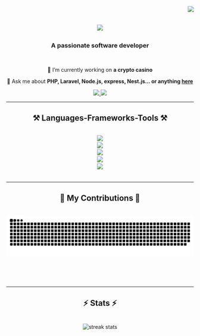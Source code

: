 <img align="right" src="https://visitor-badge.laobi.icu/badge?page_id=agheibi/agheibi" />

<h1 align="center">
    <img src="https://readme-typing-svg.herokuapp.com/?font=Righteous&size=35&center=true&vCenter=true&width=500&height=70&duration=4000&lines=Hi+There!+👋;+I'm+Mohammad!;" />
</h1>

<h3 align="center">A passionate software developer</h3>

<br/>

<div align="center">
 
 🔭 I’m currently working on **a crypto casino**
 

💬 Ask me about **PHP, Laravel, Node.js, express, Nest.js... or anything [here](https://github.com/agheibi/agheibi/issues)**

 </div>
 
<div align="center"> 
  <a href="mailto:gheibi.amin@gmail.com">
    <img src="https://img.shields.io/badge/Gmail-333333?style=for-the-badge&logo=gmail&logoColor=red" />
  </a>
    
  <a href="https://linkedin.com/in/mohammadamin-gheibi-67000853" target="_blank">
    <img src="https://img.shields.io/badge/LinkedIn-0077B5?style=for-the-badge&logo=linkedin&logoColor=white" target="_blank" />
  </a>
  
</div>

 <hr/>
 
<h2 align="center">⚒️ Languages-Frameworks-Tools ⚒️</h2>
<br/>
<div align="center">
    <img src="https://skillicons.dev/icons?i=javascript,typescript,bootstrap,html,css,jquery,vscode,phpstorm,github,figma,git" />
        <br>
    <img src="https://skillicons.dev/icons?i=vue,react,nextjs,nuxtjs" />
        <br>
    <img src="https://skillicons.dev/icons?i=php,laravel,nodejs,express,nestjs,py,fastapi,django" />
        <br>
    <img src="https://skillicons.dev/icons?i=redis,rabbitmq,kafka,firebase,mongodb,elasticsearch,postgresql,mysql" />
        <br>
    <img src="https://skillicons.dev/icons?i=docker,kubernetes,ubuntu" />
    <br>
</div>

<br/>
<hr/>

<div align="center">
  <h2>🐍 My Contributions 🐍</h2>
  <br>
  <img alt="snake eating my contributions" src="https://raw.githubusercontent.com/agheibi/agheibi/output/github-contribution-grid-snake.svg" />
  
  <br/><br/><br/>
</div>

<hr/>

<h2 align="center">⚡ Stats ⚡</h2>
<br>
<div align=center>
  <img width=390 src="https://github-readme-streak-stats-salesp07.vercel.app/?user=agheibi&count_private=true&theme=react&border_radius=10" alt="streak stats"/>
  
  <br/>
  
</div>






<br/>
